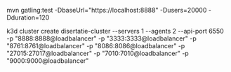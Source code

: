 
mvn gatling:test -DbaseUrl="https://localhost:8888" -Dusers=20000 -Dduration=120

k3d cluster create disertatie-cluster --servers 1 --agents 2 --api-port 6550 -p "8888:8888@loadbalancer" -p "3333:3333@loadbalancer" -p "8761:8761@loadbalancer" -p "8086:8086@loadbalancer" -p "27015:27017@loadbalancer" -p "7010:7010@loadbalancer" -p "9000:9000@loadbalancer"
